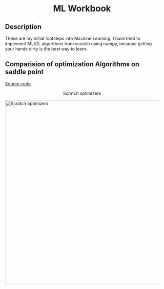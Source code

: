 <h1 align="center">ML Workbook</h1>

## Description
These are my initial footsteps into Machine Learning.
I have tried to implement ML/DL algorithms from scratch using numpy, because getting your hands dirty is the best way to learn.


## Comparision of optimization Algorithms on saddle point
[Source code](./src/misc/optimizer_comparision.py)

<p align="center">Scratch optimizers</p>

<p>
        <img width="600" src="./temp/plot/nn/optimizers/optimizers_comparision_scratch.gif" alt="Scratch optimizers">
</p>

      
